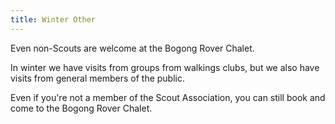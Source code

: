 ```yaml
---
title: Winter Other
---
```

Even non-Scouts are welcome at the Bogong Rover Chalet.

In winter we have visits from groups from walkings clubs, but we also have visits
from general members of the public.

Even if you're not a member of the Scout Association, you can still book and
come to the Bogong Rover Chalet.

<!--\[Book now!]({{ site.booknow }})-->
